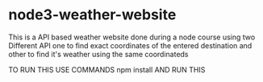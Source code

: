 # node3-weather-website

This is a API based weather website done during a node course using two Different API one to find exact coordinates of the entered destination and other to find it's weather using the same coordinateds 


TO RUN THIS USE COMMANDS npm install AND RUN THIS
